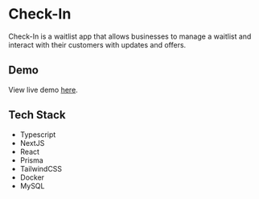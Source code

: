 # Check-In

Check-In is a waitlist app that allows businesses to manage a waitlist and interact with their customers with updates and offers. 

## Demo

View live demo [here](https://google.com/).

## Tech Stack

- Typescript
- NextJS
- React
- Prisma
- TailwindCSS
- Docker
- MySQL
